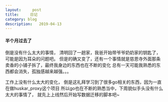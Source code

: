 ```yaml
---
layout:     post
title:     日记
category: blog
description:   2019-04-13
---
```


#### 半个月过去了

倒是没有什么太大的事情， 清明回了一趟家，我爸开始带爷爷奶奶家的钥匙了， 可能是因为耳朵的问题吧。
但是的确又变了，还有一个事情就是慈恩寺外面那条卖香的小铺子拆了，最终我身边的东西也在不断的变化
总有一天可能我熟悉的东西都会消失，孤独感越来越强。。。

工作上没有什么太大的变化， 倒是这礼拜学习到了很多go相关的东西，因为一直在做huskar_proxy这个项目
所以go也在不断的熟悉当中，下周貌似手头没有什么太大的事情了， 就先上上线然后开始写数据迁移的脚本吧~
